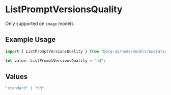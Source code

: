# ListPromptVersionsQuality

Only supported on `image` models.

## Example Usage

```typescript
import { ListPromptVersionsQuality } from "@orq-ai/node/models/operations";

let value: ListPromptVersionsQuality = "hd";
```

## Values

```typescript
"standard" | "hd"
```
